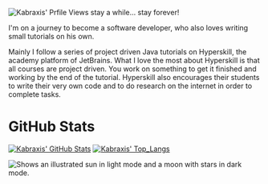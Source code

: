 ![Kabraxis' Prfile Views](https://komarev.com/ghpvc/?username=kabraxis&color=cb2790&style=plastic&label=Another+Visitor) stay a while... stay forever!

I'm on a journey to become a software developer, who also loves writing small tutorials on his own.

Mainly I follow a series of project driven Java tutorials on Hyperskill, the academy platform of JetBrains. What I love the most about Hyperskill is that all courses are project driven. You work on something to get it finished and working by the end of the tutorial. Hyperskill also encourages their students to write their very own code and to do research on the internet in order to complete tasks.


# GitHub Stats

[![Kabraxis' GitHub Stats](https://github-readme-stats.vercel.app/api?username=kabraxis&count_private=true&include_all_commits=true&show_icons=true&theme=synthwave)](https://github.com/anuraghazra/github-readme-stats) [![Kabraxis' Top_Langs](https://github-readme-stats.vercel.app/api/top-langs/?username=kabraxis&layout=compact&hide=html,javascript,css,kotlin&theme=synthwave)](https://github.com/anuraghazra/github-readme-stats)






<picture>
<!---  <source media="(prefers-color-scheme: dark)" srcset="https://user-images.githubusercontent.com/25423296/163456776-7f95b81a-f1ed-45f7-b7ab-8fa810d529fa.png">
  <source media="(prefers-color-scheme: light)" srcset="https://user-images.githubusercontent.com/25423296/163456779-a8556205-d0a5-45e2-ac17-42d089e3c3f8.png">
--->
  <img alt="Shows an illustrated sun in light mode and a moon with stars in dark mode." src="https://www.flaticon.com/de/kostenlose-stickers/puzzle">
</picture>

<!---
Kabraxis/Kabraxis is a ✨ special ✨ repository because its `README.md` (this file) appears on your GitHub profile.
You can click the Preview link to take a look at your changes.
--->
